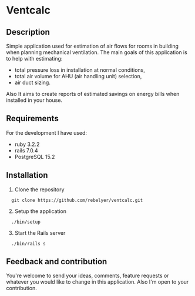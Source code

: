 # Ventcalc
## Description
Simple application used for estimation of air flows for rooms in building when planning mechanical ventilation. The main goals of this application is to help with estimating:
  * total pressure loss in installation at normal conditions,
  * total air volume for AHU (air handling unit) selection,
  * air duct sizing.

Also It aims to create reports of estimated savings on energy bills when installed in your house.

## Requirements
For the development I have used:
  * ruby 3.2.2
  * rails 7.0.4
  * PostgreSQL 15.2

## Installation
  1. Clone the repository
  ```
    git clone https://github.com/rebelyer/ventcalc.git
  ```
  2. Setup the application 
  ```
    ./bin/setup
  ```
  3. Start the Rails server
  ```
    ./bin/rails s
  ```

## Feedback and contribution
You're welcome to send your ideas, comments, feature requests or whatever you would like to change in this application. Also I'm open to your contribution.